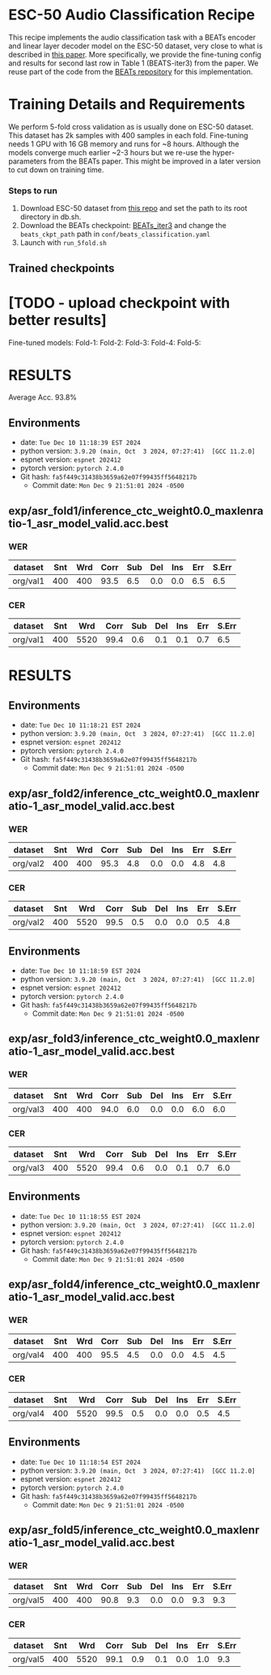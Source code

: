 # ESC-50 Audio Classification Recipe

This recipe implements the audio classification task with a BEATs encoder and linear layer decoder model on the ESC-50 dataset, very close to what is described in [this paper](https://arxiv.org/abs/2212.09058).
More specifically, we provide the fine-tuning config and results for second last row in Table 1 (BEATS-iter3) from the paper.
We reuse part of the code from the [BEATs repository](https://github.com/microsoft/unilm/tree/master/beats) for this implementation.

# Training Details and Requirements
We perform 5-fold cross validation as is usually done on ESC-50 dataset.
This dataset has 2k samples with 400 samples in each fold.
Fine-tuning needs 1 GPU with 16 GB memory and runs for ~8 hours. 
Although the models converge much earlier ~2-3 hours but we re-use the hyper-parameters from the BEATs paper.
This might be improved in a later version to cut down on training time.


### Steps to run

1. Download ESC-50 dataset from [this repo](https://github.com/karolpiczak/ESC-50?tab=readme-ov-file#download) and set the path to its root directory in db.sh.
2. Download the BEATs checkpoint: [BEATs_iter3](https://github.com/microsoft/unilm/tree/master/beats) and change the `beats_ckpt_path` path in `conf/beats_classification.yaml`
3. Launch with `run_5fold.sh`


## Trained checkpoints
# [TODO - upload checkpoint with better results]

Fine-tuned models: 
Fold-1: 
Fold-2: 
Fold-3: 
Fold-4: 
Fold-5: 


<!-- Generated by scripts/utils/show_asr_result.sh -->
# RESULTS

Average Acc. 93.8% 

## Environments
- date: `Tue Dec 10 11:18:39 EST 2024`
- python version: `3.9.20 (main, Oct  3 2024, 07:27:41)  [GCC 11.2.0]`
- espnet version: `espnet 202412`
- pytorch version: `pytorch 2.4.0`
- Git hash: `fa5f449c31438b3659a62e07f99435ff5648217b`
  - Commit date: `Mon Dec 9 21:51:01 2024 -0500`

## exp/asr_fold1/inference_ctc_weight0.0_maxlenratio-1_asr_model_valid.acc.best
### WER

|dataset|Snt|Wrd|Corr|Sub|Del|Ins|Err|S.Err|
|---|---|---|---|---|---|---|---|---|
|org/val1|400|400|93.5|6.5|0.0|0.0|6.5|6.5|

### CER

|dataset|Snt|Wrd|Corr|Sub|Del|Ins|Err|S.Err|
|---|---|---|---|---|---|---|---|---|
|org/val1|400|5520|99.4|0.6|0.1|0.1|0.7|6.5|


<!-- Generated by scripts/utils/show_asr_result.sh -->
# RESULTS
## Environments
- date: `Tue Dec 10 11:18:21 EST 2024`
- python version: `3.9.20 (main, Oct  3 2024, 07:27:41)  [GCC 11.2.0]`
- espnet version: `espnet 202412`
- pytorch version: `pytorch 2.4.0`
- Git hash: `fa5f449c31438b3659a62e07f99435ff5648217b`
  - Commit date: `Mon Dec 9 21:51:01 2024 -0500`

## exp/asr_fold2/inference_ctc_weight0.0_maxlenratio-1_asr_model_valid.acc.best
### WER

|dataset|Snt|Wrd|Corr|Sub|Del|Ins|Err|S.Err|
|---|---|---|---|---|---|---|---|---|
|org/val2|400|400|95.3|4.8|0.0|0.0|4.8|4.8|

### CER

|dataset|Snt|Wrd|Corr|Sub|Del|Ins|Err|S.Err|
|---|---|---|---|---|---|---|---|---|
|org/val2|400|5520|99.5|0.5|0.0|0.0|0.5|4.8|


<!-- Generated by scripts/utils/show_asr_result.sh -->

## Environments
- date: `Tue Dec 10 11:18:59 EST 2024`
- python version: `3.9.20 (main, Oct  3 2024, 07:27:41)  [GCC 11.2.0]`
- espnet version: `espnet 202412`
- pytorch version: `pytorch 2.4.0`
- Git hash: `fa5f449c31438b3659a62e07f99435ff5648217b`
  - Commit date: `Mon Dec 9 21:51:01 2024 -0500`

## exp/asr_fold3/inference_ctc_weight0.0_maxlenratio-1_asr_model_valid.acc.best
### WER

|dataset|Snt|Wrd|Corr|Sub|Del|Ins|Err|S.Err|
|---|---|---|---|---|---|---|---|---|
|org/val3|400|400|94.0|6.0|0.0|0.0|6.0|6.0|

### CER

|dataset|Snt|Wrd|Corr|Sub|Del|Ins|Err|S.Err|
|---|---|---|---|---|---|---|---|---|
|org/val3|400|5520|99.4|0.6|0.0|0.1|0.7|6.0|


<!-- Generated by scripts/utils/show_asr_result.sh -->

## Environments
- date: `Tue Dec 10 11:18:55 EST 2024`
- python version: `3.9.20 (main, Oct  3 2024, 07:27:41)  [GCC 11.2.0]`
- espnet version: `espnet 202412`
- pytorch version: `pytorch 2.4.0`
- Git hash: `fa5f449c31438b3659a62e07f99435ff5648217b`
  - Commit date: `Mon Dec 9 21:51:01 2024 -0500`

## exp/asr_fold4/inference_ctc_weight0.0_maxlenratio-1_asr_model_valid.acc.best
### WER

|dataset|Snt|Wrd|Corr|Sub|Del|Ins|Err|S.Err|
|---|---|---|---|---|---|---|---|---|
|org/val4|400|400|95.5|4.5|0.0|0.0|4.5|4.5|

### CER

|dataset|Snt|Wrd|Corr|Sub|Del|Ins|Err|S.Err|
|---|---|---|---|---|---|---|---|---|
|org/val4|400|5520|99.5|0.5|0.0|0.0|0.5|4.5|


<!-- Generated by scripts/utils/show_asr_result.sh -->

## Environments
- date: `Tue Dec 10 11:18:54 EST 2024`
- python version: `3.9.20 (main, Oct  3 2024, 07:27:41)  [GCC 11.2.0]`
- espnet version: `espnet 202412`
- pytorch version: `pytorch 2.4.0`
- Git hash: `fa5f449c31438b3659a62e07f99435ff5648217b`
  - Commit date: `Mon Dec 9 21:51:01 2024 -0500`

## exp/asr_fold5/inference_ctc_weight0.0_maxlenratio-1_asr_model_valid.acc.best
### WER

|dataset|Snt|Wrd|Corr|Sub|Del|Ins|Err|S.Err|
|---|---|---|---|---|---|---|---|---|
|org/val5|400|400|90.8|9.3|0.0|0.0|9.3|9.3|

### CER

|dataset|Snt|Wrd|Corr|Sub|Del|Ins|Err|S.Err|
|---|---|---|---|---|---|---|---|---|
|org/val5|400|5520|99.1|0.9|0.1|0.0|1.0|9.3|



